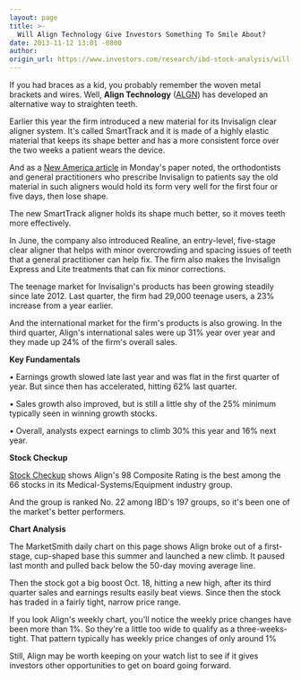 ```yaml
---
layout: page
title: >-
  Will Align Technology Give Investors Something To Smile About?
date: 2013-11-12 13:01 -0800
author: 
origin_url: https://www.investors.com/research/ibd-stock-analysis/will-align-technology-give-investors-something-to-smile-about/
---
```





 If you had braces as a kid, you probably remember the woven metal brackets and wires. Well, **Align Technology**  ([ALGN](https://research.investors.com/quote.aspx?symbol=ALGN)) has developed an alternative way to straighten teeth.

  

Earlier this year the firm introduced a new material for its Invisalign clear aligner system. It's called SmartTrack and it is made of a highly elastic material that keeps its shape better and has a more consistent force over the two weeks a patient wears the device.

  

And as a [New America article](http://news.investors.com/business-the-new-america/110813-678554-align-technology-innovates-invisible-braces.htm) in Monday's paper noted, the orthodontists and general practitioners who prescribe Invisalign to patients say the old material in such aligners would hold its form very well for the first four or five days, then lose shape.

  

The new SmartTrack aligner holds its shape much better, so it moves teeth more effectively.

  

In June, the company also introduced Realine, an entry-level, five-stage clear aligner that helps with minor overcrowding and spacing issues of teeth that a general practitioner can help fix. The firm also makes the Invisalign Express and Lite treatments that can fix minor corrections.

  

The teenage market for Invisalign's products has been growing steadily since late 2012. Last quarter, the firm had 29,000 teenage users, a 23% increase from a year earlier.

  

And the international market for the firm's products is also growing. In the third quarter, Align's international sales were up 31% year over year and they made up 24% of the firm's overall sales.

  

**Key Fundamentals**

  

• Earnings growth slowed late last year and was flat in the first quarter of year. But since then has accelerated, hitting 62% last quarter. 

  

• Sales growth also improved, but is still a little shy of the 25% minimum typically seen in winning growth stocks. 

  

• Overall, analysts expect earnings to climb 30% this year and 16% next year. 

  

****Stock Checkup**** 

  

[Stock Checkup](http://research.investors.com/stock-checkup/nasdaq-align-technology-inc-algn.aspx) shows Align's 98 Composite Rating is the best among the 66 stocks in its Medical-Systems/Equipment industry group.

  

And the group is ranked No. 22 among IBD's 197 groups, so it's been one of the market's better performers.

  

**Chart Analysis**

  

The MarketSmith daily chart on this page shows Align broke out of a first-stage, cup-shaped base this summer and launched a new climb. It paused last month and pulled back below the 50-day moving average line.

  

Then the stock got a big boost Oct. 18, hitting a new high, after its third quarter sales and earnings results easily beat views. Since then the stock has traded in a fairly tight, narrow price range.

  

If you look Align's weekly chart, you'll notice the weekly price changes have been more than 1%. So they're a little too wide to qualify as a three-weeks-tight. That pattern typically has weekly price changes of only around 1%

  

Still, Align may be worth keeping on your watch list to see if it gives investors other opportunities to get on board going forward.




